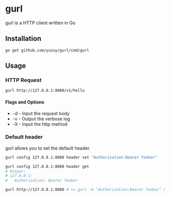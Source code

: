 # gurl

gurl is a HTTP client written in Go

## Installation

```
go get github.com/yuzuy/gurl/cmd/gurl
```

## Usage

### HTTP Request

```bash
gurl http://127.0.0.1:8080/v1/hello
```

#### Flags and Options

- -d - Input the request body
- -v - Output the verbose log
- -X - Input the http method

### Default header

gurl allows you to set the default header.

```bash
gurl config 127.0.0.1:8080 header set "Authorization:Bearer foobar"

gurl config 127.0.0.1:8080 header get
# Output:
# 127.0.0.1:
#   Authorization: Bearer foobar

gurl http://127.0.0.1:8080 # == gurl -H "Authorization:Bearer foobar" http://127.0.0.1:8080
```
